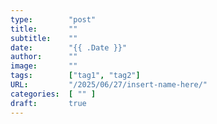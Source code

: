 ```yaml
---
type:        "post"
title:       ""
subtitle:    ""
date:        "{{ .Date }}"
author:      ""
image:       ""
tags:        ["tag1", "tag2"]
URL:         "/2025/06/27/insert-name-here/"
categories:  [ "" ]
draft:       true
---
```

